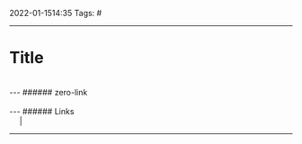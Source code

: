 2022-01-1514:35
Tags: #

---
# Title

</br>
---
###### zero-link </br>

</br>
---
###### Links </br>
 &emsp; | &emsp; 


---